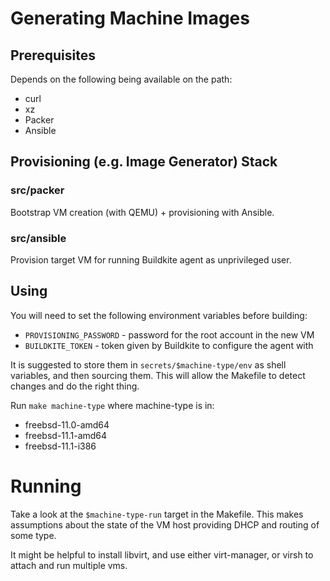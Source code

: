 # Generating Machine Images

## Prerequisites

Depends on the following being available on the path:

- curl
- xz
- Packer
- Ansible

## Provisioning (e.g. Image Generator) Stack

### src/packer

Bootstrap VM creation (with QEMU) + provisioning with Ansible.

### src/ansible

Provision target VM for running Buildkite agent as unprivileged user.

## Using

You will need to set the following environment variables before building:

- `PROVISIONING_PASSWORD` - password for the root account in the new VM
- `BUILDKITE_TOKEN` - token given by Buildkite to configure the agent with

It is suggested to store them in `secrets/$machine-type/env` as shell
variables, and then sourcing them.  This will allow the Makefile to detect
changes and do the right thing.

Run `make machine-type` where machine-type is in:

- freebsd-11.0-amd64
- freebsd-11.1-amd64
- freebsd-11.1-i386

# Running

Take a look at the `$machine-type-run` target in the Makefile.  This makes
assumptions about the state of the VM host providing DHCP and routing of some
type.

It might be helpful to install libvirt, and use either virt-manager, or virsh
to attach and run multiple vms.
